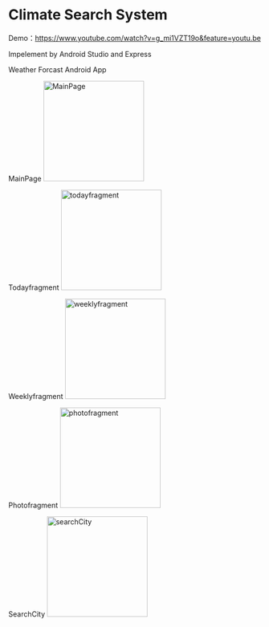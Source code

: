 # Climate Search System

Demo：https://www.youtube.com/watch?v=g_mi1VZT19o&feature=youtu.be

Impelement by Android Studio and Express

Weather Forcast Android App

MainPage
<img width="200" alt="MainPage" src="WeatherApp_Android/Img/MainPage.jpeg">
<br>

Todayfragment 
<img width="200" alt="todayfragment" src="WeatherApp_Android/Img/todayfragment.jpeg">
<br>

Weeklyfragment 
<img width="200" alt="weeklyfragment" src="WeatherApp_Android/Img/weeklyfragment.jpeg">
<br>


Photofragment 
<img width="200" alt="photofragment" src="WeatherApp_Android/Img/photofragment.jpeg">
<br>


SearchCity
<img width="200" alt="searchCity" src="WeatherApp_Android/Img/searchCity.jpeg">
